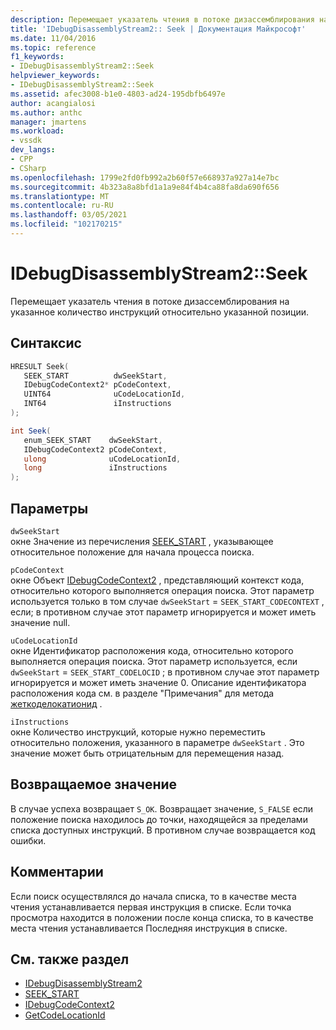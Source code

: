 ```yaml
---
description: Перемещает указатель чтения в потоке дизассемблирования на указанное количество инструкций относительно указанной позиции.
title: 'IDebugDisassemblyStream2:: Seek | Документация Майкрософт'
ms.date: 11/04/2016
ms.topic: reference
f1_keywords:
- IDebugDisassemblyStream2::Seek
helpviewer_keywords:
- IDebugDisassemblyStream2::Seek
ms.assetid: afec3008-b1e0-4803-ad24-195dbfb6497e
author: acangialosi
ms.author: anthc
manager: jmartens
ms.workload:
- vssdk
dev_langs:
- CPP
- CSharp
ms.openlocfilehash: 1799e2fd0fb992a2b60f57e668937a927a14e7bc
ms.sourcegitcommit: 4b323a8a8bfd1a1a9e84f4b4ca88fa8da690f656
ms.translationtype: MT
ms.contentlocale: ru-RU
ms.lasthandoff: 03/05/2021
ms.locfileid: "102170215"
---
```

# <a name="idebugdisassemblystream2seek"></a>IDebugDisassemblyStream2::Seek
Перемещает указатель чтения в потоке дизассемблирования на указанное количество инструкций относительно указанной позиции.

## <a name="syntax"></a>Синтаксис

```cpp
HRESULT Seek( 
   SEEK_START          dwSeekStart,
   IDebugCodeContext2* pCodeContext,
   UINT64              uCodeLocationId,
   INT64               iInstructions
);
```

```csharp
int Seek( 
   enum_SEEK_START    dwSeekStart,
   IDebugCodeContext2 pCodeContext,
   ulong              uCodeLocationId,
   long               iInstructions
);
```

## <a name="parameters"></a>Параметры
`dwSeekStart`\
окне Значение из перечисления [SEEK_START](../../../extensibility/debugger/reference/seek-start.md) , указывающее относительное положение для начала процесса поиска.

`pCodeContext`\
окне Объект [IDebugCodeContext2](../../../extensibility/debugger/reference/idebugcodecontext2.md) , представляющий контекст кода, относительно которого выполняется операция поиска. Этот параметр используется только в том случае `dwSeekStart`  =  `SEEK_START_CODECONTEXT` , если; в противном случае этот параметр игнорируется и может иметь значение null.

`uCodeLocationId`\
окне Идентификатор расположения кода, относительно которого выполняется операция поиска. Этот параметр используется, если `dwSeekStart`  =  `SEEK_START_CODELOCID` ; в противном случае этот параметр игнорируется и может иметь значение 0. Описание идентификатора расположения кода см. в разделе "Примечания" для метода [жеткоделокатионид](../../../extensibility/debugger/reference/idebugdisassemblystream2-getcodelocationid.md) .

`iInstructions`\
окне Количество инструкций, которые нужно переместить относительно положения, указанного в параметре `dwSeekStart` . Это значение может быть отрицательным для перемещения назад.

## <a name="return-value"></a>Возвращаемое значение
 В случае успеха возвращает `S_OK`. Возвращает значение, `S_FALSE` если положение поиска находилось до точки, находящейся за пределами списка доступных инструкций. В противном случае возвращается код ошибки.

## <a name="remarks"></a>Комментарии
 Если поиск осуществлялся до начала списка, то в качестве места чтения устанавливается первая инструкция в списке. Если точка просмотра находится в положении после конца списка, то в качестве места чтения устанавливается Последняя инструкция в списке.

## <a name="see-also"></a>См. также раздел
- [IDebugDisassemblyStream2](../../../extensibility/debugger/reference/idebugdisassemblystream2.md)
- [SEEK_START](../../../extensibility/debugger/reference/seek-start.md)
- [IDebugCodeContext2](../../../extensibility/debugger/reference/idebugcodecontext2.md)
- [GetCodeLocationId](../../../extensibility/debugger/reference/idebugdisassemblystream2-getcodelocationid.md)
